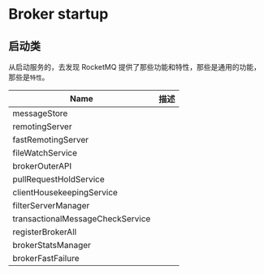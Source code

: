 # Broker startup

## 启动类

从启动服务的，去发现 RocketMQ 提供了那些功能和特性，那些是通用的功能，那些是`特性`。

| Name                             | 描述 |
| -------------------------------- | ---- |
| messageStore                     |
| remotingServer                   |
| fastRemotingServer               |
| fileWatchService                 |
| brokerOuterAPI                   |
| pullRequestHoldService           |
| clientHousekeepingService        |
| filterServerManager              |
| transactionalMessageCheckService |
| registerBrokerAll                |
| brokerStatsManager               |
| brokerFastFailure                |
